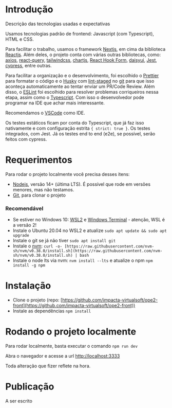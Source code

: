 # Introdução

Descrição das tecnologias usadas e expectativas

Usamos tecnologias padrão de frontend: Javascript (com Typescript), HTML e CSS.

Para facilitar o trabalho, usamos o framework [Nextjs](https://nextjs.org/), em cima da biblioteca [Reactjs](https://reactjs.org/). Além deles, o projeto conta com várias outras bibliotecas, como: [axios](https://axios-http.com/), [react-query](https://react-query.tanstack.com/), [tailwindcss](https://tailwindcss.com/), [chartjs](https://www.chartjs.org/), [React Hook Form](https://react-hook-form.com/), [daisyui](https://daisyui.com/), [Jest](https://jestjs.io/), [cypress](https://www.cypress.io/), entre outras.

Para facilitar a organização e o desenvolvimento, foi escolhido o [Prettier](https://prettier.io/) para formatar o código e o [Husky](https://github.com/typicode/husky) com [lint-staged](https://github.com/okonet/lint-staged) no [git](https://git-scm.com/) para que isso aconteça automaticamente ao tentar enviar um PR/Code Review. Além disso, o [ESLint](https://eslint.org/) foi escolhido para resolver problemas corriqueiros nessa etapa, assim como o [Typescript](https://www.typescriptlang.org/). Com isso o desenvolvedor pode programar na IDE que achar mais interessante.

Recomendamos o [VSCode](https://code.visualstudio.com/) como IDE.

Os testes estáticos ficam por conta do Typescript, que já faz isso nativamente e com configuração estrita `{ strict: true }`. Os testes integrados, com Jest. Já os testes end to end (e2e), se possível, serão feitos com cypress.

# Requerimentos

Para rodar o projeto localmente você precisa desses itens:

- [Nodejs](https://nodejs.org/en/), versão 14+ (última LTS). É possível que rode em versões menores, mas não testamos.
- [Git](https://git-scm.com/), para clonar o projeto

### Recomendável

- Se estiver no Windows 10: [WSL2](https://docs.microsoft.com/en-us/windows/wsl/install-win10) e [Windows Terminal](https://www.microsoft.com/pt-br/p/windows-terminal/9n0dx20hk701) - atenção, WSL é a versão 2!
- Instale o Ubuntu 20.04 no WSL2 e atualize `sudo apt update && sudo apt upgrade`
- Instale o git se já não tiver `sudo apt install git`
- Instale o [nvm](https://github.com/nvm-sh/nvm): `curl -o- [https://raw.githubusercontent.com/nvm-sh/nvm/v0.38.0/install.sh](https://raw.githubusercontent.com/nvm-sh/nvm/v0.38.0/install.sh) | bash`
- Instale o node lts via nvm: `nvm install --lts` e atualize o npm `npm install -g npm`

# Instalação

- Clone o projeto (repo: [https://github.com/impacta-virtualsoft/ope2-front](https://github.com/impacta-virtualsoft/ope2-front))
- Instale as dependências `npm install`

# Rodando o projeto localmente

Para rodar localmente, basta executar o comando `npm run dev`

Abra o navegador e acesse a url [http://localhost:3333](http://localhost:3333)

Toda alteração que fizer reflete na hora.

# Publicação

A ser escrito
